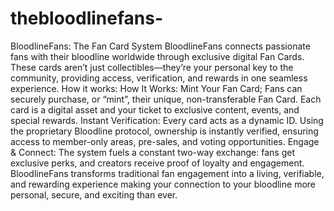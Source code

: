 # thebloodlinefans-
BloodlineFans: The Fan Card System  BloodlineFans connects passionate fans with their bloodline worldwide through exclusive digital Fan Cards. These cards aren’t just collectibles—they’re your personal key to the community, providing access, verification, and rewards in one seamless experience.
How it works: How It Works: Mint Your Fan Card; Fans can securely purchase, or “mint”, their unique, non-transferable Fan Card. Each card is a digital asset and your ticket to exclusive content, events, and special rewards.
Instant Verification: Every card acts as a dynamic ID. Using the proprietary Bloodline protocol, ownership is instantly verified, ensuring access to member-only areas, pre-sales, and voting opportunities.
Engage & Connect: The system fuels a constant two-way exchange: fans get exclusive perks, and creators receive proof of loyalty and engagement.
BloodlineFans transforms traditional fan engagement into a living, verifiable, and rewarding experience making your connection to your bloodline more personal, secure, and exciting than ever.
